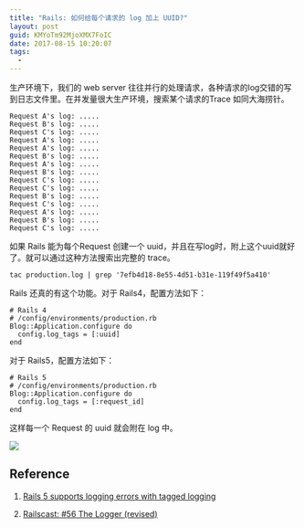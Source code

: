 ```yaml
---
title: "Rails: 如何给每个请求的 log 加上 UUID?"
layout: post
guid: KMYoTm92MjoXMX7FoIC
date: 2017-08-15 10:20:07
tags:
  -
---
```


生产环境下，我们的 web server 往往并行的处理请求，各种请求的log交错的写到日志文件里。在并发量很大生产环境，搜索某个请求的Trace 如同大海捞针。

```
Request A's log: .....
Request B's log: .....
Request C's log: .....
Request A's log: .....
Request A's log: .....
Request B's log: .....
Request A's log: .....
Request B's log: .....
Request C's log: .....
Request C's log: .....
Request B's log: .....
Request C's log: .....
Request A's log: .....
Request B's log: .....
Request C's log: .....
```


如果 Rails 能为每个Request 创建一个 uuid，并且在写log时，附上这个uuid就好了。就可以通过这种方法搜索出完整的 trace。


```shell
tac production.log | grep '7efb4d18-8e55-4d51-b31e-119f49f5a410'
```

Rails 还真的有这个功能。对于 Rails4，配置方法如下：


```
# Rails 4
# /config/environments/production.rb
Blog::Application.configure do
  config.log_tags = [:uuid]
end
```

对于 Rails5，配置方法如下：

```
# Rails 5
# /config/environments/production.rb
Blog::Application.configure do
  config.log_tags = [:request_id]
end
```

这样每一个 Request 的 uuid 就会附在 log 中。

![](/media/files/2018/2018-07-21-log.png)



## Reference

1. [Rails 5 supports logging errors with tagged logging](https://blog.bigbinary.com/2016/06/28/rails-5-supports-logging-errors-with-tagged-logging.html)

2. [Railscast: #56 The Logger (revised)](http://railscasts.com/episodes/56-the-logger-revised?view=asciicast)